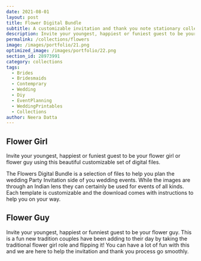 ```yaml
---
date: 2021-08-01 
layout: post
title: Flower Digital Bundle
subtitle: A customizable invitation and thank you note stationary collection
description: Invite your youngest, happiest or funiest guest to be your flower girl or flower guy using this beautiful customizable set of digital files.  
permalink: /collections/flowers
image: /images/portfolio/21.png
optimized_image: /images/portfolio/22.png
section_id: 28973991
category: collections
tags:
  - Brides
  - Bridesmaids
  - Contemprary
  - Wedding
  - Diy
  - EventPlanning
  - WeddingPrintables
  - Collections
author: Neera Datta
---
```


## Flower Girl

Invite your youngest, happiest or funiest guest to be your flower girl or flower guy using this beautiful customizable set of digital files. 

The Flowers Digital Bundle is a selection of files to help you plan the wedding Party Invitation side of you wedding events. While the images are through an Indian lens they can certainly be used for events of all kinds. Each template is customizable and the download comes with instructions to help you on your way. 

## Flower Guy

Invite your youngest, happiest or funniest guest to be your flower guy. This is a fun new tradition couples have been adding to their day by taking the traditional flower girl role and flipping it! You can have a lot of fun with this and we are here to help the invitation and thank you process go smoothly.